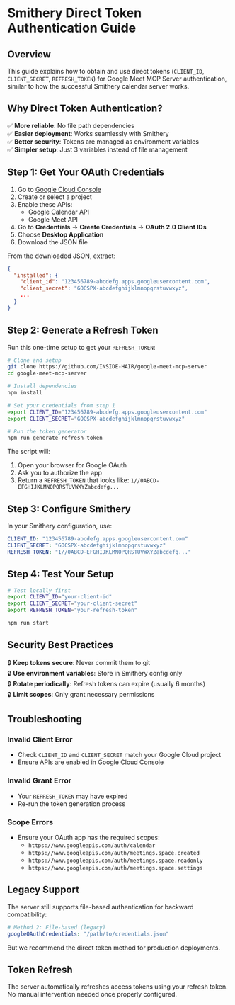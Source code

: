 # Smithery Direct Token Authentication Guide

## Overview

This guide explains how to obtain and use direct tokens (`CLIENT_ID`, `CLIENT_SECRET`, `REFRESH_TOKEN`) for Google Meet MCP Server authentication, similar to how the successful Smithery calendar server works.

## Why Direct Token Authentication?

✅ **More reliable**: No file path dependencies  
✅ **Easier deployment**: Works seamlessly with Smithery  
✅ **Better security**: Tokens are managed as environment variables  
✅ **Simpler setup**: Just 3 variables instead of file management  

## Step 1: Get Your OAuth Credentials

1. Go to [Google Cloud Console](https://console.cloud.google.com/)
2. Create or select a project
3. Enable these APIs:
   - Google Calendar API
   - Google Meet API
4. Go to **Credentials** → **Create Credentials** → **OAuth 2.0 Client IDs**
5. Choose **Desktop Application**
6. Download the JSON file

From the downloaded JSON, extract:
```json
{
  "installed": {
    "client_id": "123456789-abcdefg.apps.googleusercontent.com",
    "client_secret": "GOCSPX-abcdefghijklmnopqrstuvwxyz",
    ...
  }
}
```

## Step 2: Generate a Refresh Token

Run this one-time setup to get your `REFRESH_TOKEN`:

```bash
# Clone and setup
git clone https://github.com/INSIDE-HAIR/google-meet-mcp-server
cd google-meet-mcp-server

# Install dependencies
npm install

# Set your credentials from step 1
export CLIENT_ID="123456789-abcdefg.apps.googleusercontent.com"
export CLIENT_SECRET="GOCSPX-abcdefghijklmnopqrstuvwxyz"

# Run the token generator
npm run generate-refresh-token
```

The script will:
1. Open your browser for Google OAuth
2. Ask you to authorize the app
3. Return a `REFRESH_TOKEN` that looks like: `1//0ABCD-EFGHIJKLMNOPQRSTUVWXYZabcdefg...`

## Step 3: Configure Smithery

In your Smithery configuration, use:

```yaml
CLIENT_ID: "123456789-abcdefg.apps.googleusercontent.com"
CLIENT_SECRET: "GOCSPX-abcdefghijklmnopqrstuvwxyz"  
REFRESH_TOKEN: "1//0ABCD-EFGHIJKLMNOPQRSTUVWXYZabcdefg..."
```

## Step 4: Test Your Setup

```bash
# Test locally first
export CLIENT_ID="your-client-id"
export CLIENT_SECRET="your-client-secret"
export REFRESH_TOKEN="your-refresh-token"

npm run start
```

## Security Best Practices

🔒 **Keep tokens secure**: Never commit them to git  
🔒 **Use environment variables**: Store in Smithery config only  
🔒 **Rotate periodically**: Refresh tokens can expire (usually 6 months)  
🔒 **Limit scopes**: Only grant necessary permissions  

## Troubleshooting

### Invalid Client Error
- Check `CLIENT_ID` and `CLIENT_SECRET` match your Google Cloud project
- Ensure APIs are enabled in Google Cloud Console

### Invalid Grant Error  
- Your `REFRESH_TOKEN` may have expired
- Re-run the token generation process

### Scope Errors
- Ensure your OAuth app has the required scopes:
  - `https://www.googleapis.com/auth/calendar`
  - `https://www.googleapis.com/auth/meetings.space.created`
  - `https://www.googleapis.com/auth/meetings.space.readonly`
  - `https://www.googleapis.com/auth/meetings.space.settings`

## Legacy Support

The server still supports file-based authentication for backward compatibility:

```yaml
# Method 2: File-based (legacy)
googleOAuthCredentials: "/path/to/credentials.json"
```

But we recommend the direct token method for production deployments.

## Token Refresh

The server automatically refreshes access tokens using your refresh token. No manual intervention needed once properly configured.